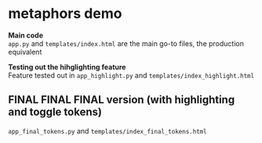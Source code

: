# metaphors demo

<b> Main code </b><br>
`app.py` and `templates/index.html` are the main go-to files, the production equivalent

<b> Testing out the hihglighting feature </b><br>
Feature tested out in
`app_highlight.py` and `templates/index_highlight.html`

## FINAL FINAL FINAL version (with highlighting and toggle tokens)
`app_final_tokens.py` and `templates/index_final_tokens.html`